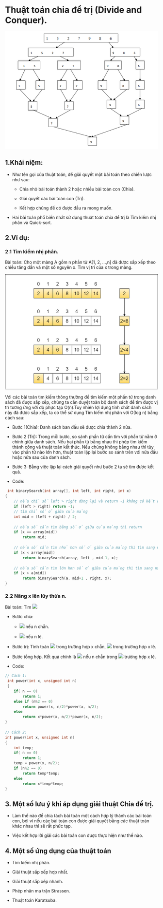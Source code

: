 # Thuật toán chia để trị (Divide and Conquer).

![Ảnh mô tả chia để trị](/image/1-2.png)

## 1.Khái niệm:

- Như tên gọi của thuật toán, để giải quyết một bài toán theo chiến lược như sau:

    - Chia nhỏ bài toán thành 2 hoặc nhiều bài toán con (Chia).

    - Giải quyết các bài toán con (Trị).

    - Kết hợp chúng để có được đầu ra mong muốn.

- Hai bài toán phổ biến nhất sử dụng thuật toán chia để trị là Tìm kiếm nhị phân và Quick-sort.

## 2.Ví dụ:

### 2.1 Tìm kiếm nhị phân.
Bài toán: Cho một mảng A gồm n phần tử A[1, 2, ...,n] đã được sắp xếp theo chiều tăng dần và một số nguyên x. Tìm vị trí của x trong mảng.

![Ảnh mô tả tìm kiếm nhị phân](/image/1_VwnVSmKLev2MMfcdBcWH1g.png)    

Với các bài toán tìm kiếm thông thường để tìm kiếm một phần tử trong danh sách đã được sắp xếp, chúng ta cần duyệt toàn bộ danh sách để tìm được vị trí tương ứng với độ phực tạp O(n).Tuy nhiên lợi dụng tính chất danh sách này đã được sắp xếp, ta có thể sử dụng Tìm kiếm nhị phân với Ο(log n) bằng cách sau:

- Bước 1(Chia): Danh sách ban đầu sẽ được chia thành 2 nửa.

- Bước 2 (Trị): Trong mỗi bước, so sánh phần tử cần tìm với phần tử nằm ở chính giữa danh sách. Nếu hai phần tử bằng nhau thì phép tìm kiếm thành công và thuật toán kết thúc. Nếu chúng không bằng nhau thì tùy vào phần tử nào lớn hơn, thuật toán lặp lại bước so sánh trên với nửa đầu hoặc nửa sau của danh sách.

- Bước 3: Bằng việc lặp lại cách giải quyết như bước 2 ta sẽ tìm được kết quả.

- Code:

```C++
 int binarySearch(int array[], int left, int right, int x)
{ 
    // nếu chỉ số left > right dừng lại và return -1 không có kết quả
    if (left > right) return -1;
    // tìm chỉ số ở giữa của mảng
    int mid = (left + right) / 2;
    
    // nếu số cần tìm bằng số ở giữa của mảng thì return
    if (x == array[mid]) 
        return mid;
    
    // nếu số cần tìm nhỏ hơn số ở giữa của mảng thì tìm sang nửa bên trái
    if (x < array[mid]) 
        return binarySearch(array, left , mid-1, x);

    // nếu số cần tìm lớn hơn số ở giữa của mảng thì tìm sang nửa bên phải
    if (x > a[mid]) 
        return binarySearch(a, mid+1 , right, x);
}
```
### 2.2 Nâng x lên lũy thừa n.

Bài toán: Tìm <img src="https://render.githubusercontent.com/render/math?math=x^{n}">
 
- Bước chia:
    
   -  <img src="https://render.githubusercontent.com/render/math?math=x^{n}=x^\frac{n}{2}.x^\frac{n}{2}"> nếu n chẵn.
        
   -  <img src="https://render.githubusercontent.com/render/math?math=x^{n}=x.x^\frac{n}{2}.x^\frac{n}{2}"> nếu n lẻ.
    
- Bước trị: Tính toán <img src="https://render.githubusercontent.com/render/math?math=x^\frac{n}{2}"> trong trường hợp x chẵn, <img src="https://render.githubusercontent.com/render/math?math=x.x^\frac{n}{2}"> trong trường hợp x lẻ.
 
- Bước tổng hợp. Kết quả chính là <img src="https://render.githubusercontent.com/render/math?math=x^\frac{n}{2}.x^\frac{n}{2}"> nếu n chẵn trong <img src="https://render.githubusercontent.com/render/math?math=x.x^\frac{n}{2}.x^\frac{n}{2}"> trường hợp x lẻ. 

- Code:

```C++
// Cách 1:
 int power(int x, unsigned int n)
 {
    if( n == 0)
        return 1;
    else if (n%2 == 0)
        return power(x, n/2)*power(x, n/2);
    else
        return x*power(x, n/2)*power(x, n/2); 
}

// Cách 2:
int power(int x, unsigned int n) 
{
    int temp;
    if( n == 0)
        return 1;
    temp = power(x, n/2);
    if (n%2 == 0)
        return temp*temp;
    else
        return x*temp*temp;
}
```

## 3. Một số lưu ý khi áp dụng giải thuật Chia để trị.

- Làm thế nào để chia tách bài toán một cách hợp lý thành các bài toán con, bởi vì nếu các bài toán con được giải quyết bằng các thuật toán khác nhau thì sẽ rất phức tạp.

- Việc kết hợp lời giải các bài toán con được thực hiện như thế nào.

## 4. Một số ứng dụng của thuật toán

- Tìm kiếm nhị phân.

- Giải thuật sắp xếp hợp nhất.

- Giải thuật sắp xếp nhanh.

- Phép nhân ma trận Strassen.

- Thuật toán Karatsuba.
